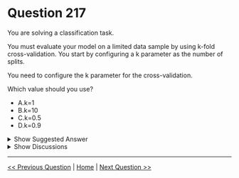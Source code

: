# Question 217

You are solving a classification task.

You must evaluate your model on a limited data sample by using k-fold cross-validation. You start by configuring a k parameter as the number of splits.

You need to configure the k parameter for the cross-validation.

Which value should you use?

* A.k=1
* B.k=10
* C.k=0.5
* D.k=0.9

<details>
  <summary>Show Suggested Answer</summary>

  <strong>B</strong><br>
<p>Leave One Out (LOO) cross-validation</p>
<p>Setting K = n (the number of observations) yields n-fold and is called leave-one out cross-validation (LOO), a special case of the K-fold approach.</p>
<p>LOO CV is sometimes useful but typically doesn&#x27;t shake up the data enough. The estimates from each fold are highly correlated and hence their average can have high variance.</p>
<p>This is why the usual choice is K=5 or 10. It provides a good compromise for the bias-variance tradeoff.</p>

</details>

<details>
  <summary>Show Discussions</summary>

<blockquote><p><strong>rjile</strong> <code>(Tue 23 Nov 2021 11:07)</code> - <em>Upvotes: 10</em></p><p>The choice of k is usually 5 or 10</p></blockquote>
<blockquote><p><strong>fhlos</strong> <code>(Fri 28 Jun 2024 11:20)</code> - <em>Upvotes: 1</em></p><p>B - ChatGPT
When performing k-fold cross-validation to evaluate a classification model, you need to choose an appropriate value for the parameter k, which represents the number of splits or folds.

In this scenario, the most commonly used value for k is:

B. k = 10

Setting k to 10 means that the dataset will be divided into 10 equal-sized folds or subsets. The cross-validation process will then run 10 iterations, where each iteration uses 9 folds for training and 1 fold for validation. This allows for a comprehensive evaluation of the model&#x27;s performance on different subsets of the data.

It&#x27;s worth noting that the choice of k can depend on factors such as the size of the dataset, the available computational resources, and the specific requirements of the task at hand. However, a value of k=10 is often considered a good starting point and is commonly used in practice for cross-validation.

Therefore, option B (k = 10) is the appropriate value to configure the k parameter for the cross-validation in this classification task.</p></blockquote>
<blockquote><p><strong>serggar</strong> <code>(Sat 11 Sep 2021 15:15)</code> - <em>Upvotes: 3</em></p><p>isn&#x27;t this duplicated?</p></blockquote>
<blockquote><p><strong>gbganalyst</strong> <code>(Fri 24 Jun 2022 09:37)</code> - <em>Upvotes: 2</em></p><p>Not at all.</p></blockquote>

</details>

---

[<< Previous Question](question_216.md) | [Home](/index.md) | [Next Question >>](question_218.md)
